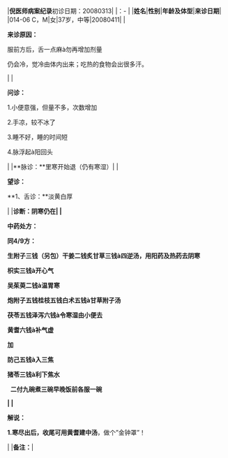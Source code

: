﻿|**倪医师病案纪录**初诊日期：20080313|
|：- |
|**姓名**|**性别**|**年龄及体型**|**来诊日期**|
|014-06 C，M|女|37岁，中等|20080411|
|<p>**来诊原因：**</p><p>服前方后，舌一点麻à勿再增加剂量</p><p>仍会冷，觉冷由体内出来；吃热的食物会出很多汗。</p>|
|<p>**问诊：**</p><p>1.小便意强，但量不多，次数增加</p><p>2.手凉，较不冰了</p><p>3.睡不好，睡的时间短</p><p>4.脉浮起à阳回头</p>|
|**脉诊：**里寒开始退（仍有寒湿）|
|<p>**望诊：**</p><p>**1、舌诊：**淡黄白厚</p>|
|**诊断：**阴寒仍在|
|<p>**中药处方：**</p><p>同4/9方：</p><p>生附子三钱（另包）干姜二钱炙甘草三钱à四逆汤，用阳药及热药去阴寒</p><p>枳实三钱à开心气</p><p>吴茱萸二钱à温胃寒</p><p>炮附子五钱桂枝五钱白术五钱à甘草附子汤</p><p>茯苓五钱泽泻六钱à令寒湿由小便去</p><p>黄耆六钱à补气虚</p><p>加</p><p>防己五钱à入三焦</p><p>猪苓三钱à利下焦水</p><p>` `二付九碗煮三碗早晚饭前各服一碗</p>|
|<p>**解说：**</p><p>1\.寒尽出后，收尾可用**黄耆建中汤**，做个”金钟罩”！</p>|
|**备注：**|